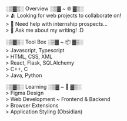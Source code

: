 ░▒▓▒░ Overview ░▒▓ ~ 🌐 ▓▒░               
\> 🫂 Looking for web projects to collaborate on!   
\> 📨 Need help with internship prospects...   
\> 📝 Ask me about my writing! :D     

░▒▓▒░ Tool Box ░▒▓ ~ 📦 ▓▒░       
\> Javascript, Typescript   
\> HTML, CSS, XML   
\> React, Flask, SQLAlchemy   
\> C++, C   
\> Java, Python   

░▒▓▒░ Learning ░▒▓ ~ 🌱 ▓▒░     
\> Figma Design        
\> Web Development ~ Frontend & Backend     
\> Browser Extensions    
\> Application Styling (Obsidian)     
